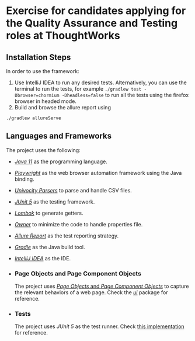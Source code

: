 # Exercise for candidates applying for the Quality Assurance and Testing roles at ThoughtWorks

## Installation Steps

In order to use the framework:

1. Use IntelliJ IDEA to run any desired tests. Alternatively, you can use the terminal to run the tests, for example `./gradlew test -Dbrowser=chormium -Dheadless=false` to run all the tests using the firefox browser in headed mode.
2. Build and browse the allure report using
```
./gradlew allureServe
```

## Languages and Frameworks

The project uses the following:
- *[Java 11](https://openjdk.java.net/projects/jdk/11/)* as the programming language.
- *[Playwright](https://playwright.dev/)* as the web browser automation framework using the Java binding.
- *[Univocity Parsers](https://www.univocity.com/pages/univocity_parsers_tutorial)* to parse and handle CSV files.
- *[JUnit 5](https://junit.org/junit5/)* as the testing framework.
- *[Lombok](https://projectlombok.org/)* to generate getters.
- *[Owner](http://owner.aeonbits.org/)* to minimize the code to handle properties file.
- *[Allure Report](https://qameta.io/allure-report/)* as the test reporting strategy.
- *[Gradle](https://gradle.org/)* as the Java build tool.
- *[IntelliJ IDEA](https://www.jetbrains.com/idea/)* as the IDE.

- ### Page Objects and Page Component Objects
  The project uses [*Page Objects* and *Page Component Objects*](https://www.selenium.dev/documentation/test_practices/encouraged/page_object_models/) to capture the relevant behaviors of a web page. Check the [*ui*](./src/main/java/io/github/louis/ui) package for reference.

- ### Tests
  The project uses *JUnit 5* as the test runner. Check [this implementation](./src/test/java/io/github/louis/e2e/LoginTest.java) for reference.

